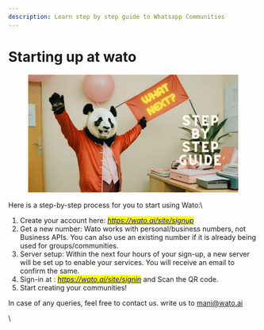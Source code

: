 ```yaml
---
description: Learn step by step guide to Whatsapp Communities
---
```


# Starting up at wato

<figure><img src=".gitbook/assets/Wato Step By Step Mailer  (1).jpg" alt=""><figcaption></figcaption></figure>

Here is a step-by-step process for you to start using Wato:\


1. Create your account here: [_<mark style="color:blue;">https://wato.ai/site/signup</mark>_](https://wato.ai/site/signup)
2. Get a new number: Wato works with personal/business numbers, not Business APIs. You can also use an existing number if it is already being used for groups/communities.
3. Server setup: Within the next four hours of your sign-up, a new server will be set up to enable your services. You will receive an email to confirm the same.
4. Sign-in at : [_<mark style="color:blue;">https://wato.ai/site/signin</mark>_](https://wato.ai/site/signin) and Scan the QR code.
5. Start creating your communities!



In case of any queries, feel free to contact us. write us to mani@wato.ai

\
